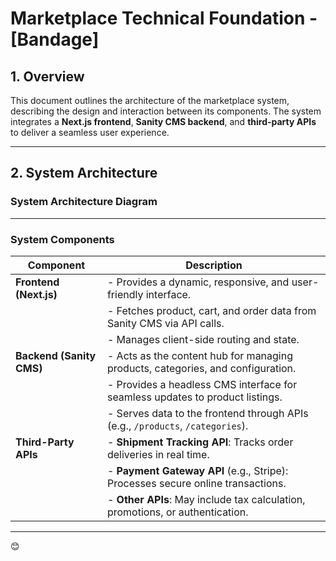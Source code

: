 # Marketplace Technical Foundation - [Bandage]

## 1. Overview

This document outlines the architecture of the marketplace system, describing the design and interaction between its components. The system integrates a **Next.js frontend**, **Sanity CMS backend**, and **third-party APIs** to deliver a seamless user experience.

---

## 2. System Architecture

### System Architecture Diagram

---

### System Components

| **Component**      | **Description**                                                                 |
|---------------------|---------------------------------------------------------------------------------|
| **Frontend (Next.js)** | - Provides a dynamic, responsive, and user-friendly interface.               |
|                     | - Fetches product, cart, and order data from Sanity CMS via API calls.         |
|                     | - Manages client-side routing and state.                                       |
| **Backend (Sanity CMS)** | - Acts as the content hub for managing products, categories, and configuration. |
|                     | - Provides a headless CMS interface for seamless updates to product listings.  |
|                     | - Serves data to the frontend through APIs (e.g., `/products`, `/categories`). |
| **Third-Party APIs**| - **Shipment Tracking API**: Tracks order deliveries in real time.             |
|                     | - **Payment Gateway API** (e.g., Stripe): Processes secure online transactions.|
|                     | - **Other APIs**: May include tax calculation, promotions, or authentication.  |

---

😊
